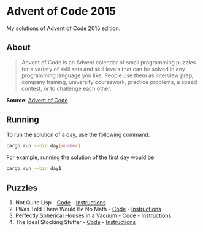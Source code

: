 # Advent of Code 2015

My solutions of Advent of Code 2015 edition.

## About

> Advent of Code is an Advent calendar of small programming puzzles for a
variety of skill sets and skill levels that can be solved in any programming
language you like. People use them as interview prep, company training,
university coursework, practice problems, a speed contest, or to challenge each
other.

**Source**: [Advent of Code](https://adventofcode.com/2015/about)

## Running

To run the solution of a day, use the following command:

```bash
cargo run --bin day[number]
```

For example, running the solution of the first day would be

```bash
cargo run --bin day1
```

## Puzzles

1. Not Quite Lisp - [Code](src/day01/main.rs) - [Instructions](https://adventofcode.com/2015/day/1)
2. I Was Told There Would Be No Math - [Code](src/day02/main.rs) - [Instructions](https://adventofcode.com/2015/day/2)
3. Perfectly Spherical Houses in a Vacuum - [Code](src/day03/main.rs) - [Instructions](https://adventofcode.com/2015/day/3)
4. The Ideal Stocking Stuffer - [Code](src/day04/main.rs) - [Instructions](https://adventofcode.com/2015/day/4)

